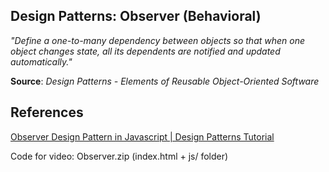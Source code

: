 ## Design Patterns: Observer (Behavioral)

_"Define a one-to-many dependency between objects so that when one object changes state, all its dependents are notified and updated automatically."_

**Source**: _Design Patterns - Elements of Reusable Object-Oriented Software_

## References

  [Observer Design Pattern in Javascript | Design Patterns Tutorial](https://www.youtube.com/watch?v=T-xfEbDORng)
  
  Code for video: Observer.zip (index.html + js/ folder)
  
